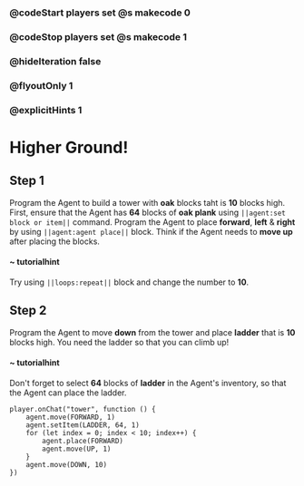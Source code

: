 ### @codeStart players set @s makecode 0
### @codeStop players set @s makecode 1

### @hideIteration false 
### @flyoutOnly 1
### @explicitHints 1


# Higher Ground!

## Step 1
Program the Agent to build a tower with **oak** blocks taht is **10** blocks high. First, ensure that the Agent has **64** blocks of **oak plank**  using ``||agent:set block or item||`` command. Program the Agent to place **forward**, **left** & **right** by using ``||agent:agent place||`` block. Think if the Agent needs to **move up** after placing the blocks.  

#### ~ tutorialhint 
Try using ``||loops:repeat||`` block and change the number to **10**. 

## Step 2
Program the Agent to move **down** from the tower and place **ladder** that is **10** blocks high. You need the ladder so that you can climb up!

#### ~ tutorialhint 
Don't forget to select **64** blocks of **ladder** in the Agent's inventory, so that the Agent can place the ladder. 


```ghost
player.onChat("tower", function () {
    agent.move(FORWARD, 1)
    agent.setItem(LADDER, 64, 1)
    for (let index = 0; index < 10; index++) {
        agent.place(FORWARD)
        agent.move(UP, 1)
    }
    agent.move(DOWN, 10)
})

``` 



